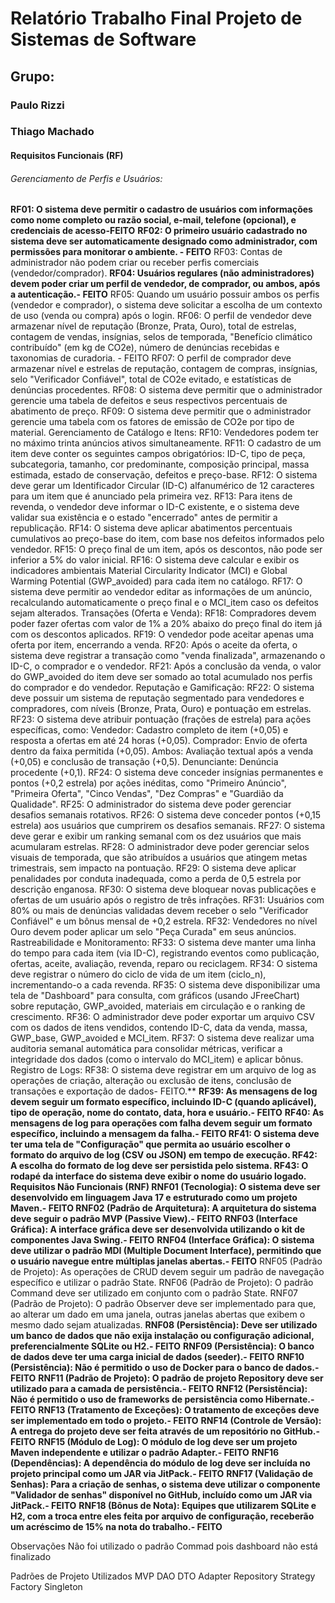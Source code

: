 # Relatório Trabalho Final Projeto de Sistemas de Software

## Grupo:

### Paulo Rizzi
### Thiago Machado


#### Requisitos Funcionais (RF)
###### Gerenciamento de Perfis e Usuários:
**RF01: O sistema deve permitir o cadastro de usuários com informações como nome completo ou razão social, e-mail, telefone (opcional), e credenciais de acesso-FEITO**
**RF02: O primeiro usuário cadastrado no sistema deve ser automaticamente designado como administrador, com permissões para monitorar o ambiente. - FEITO**
RF03: Contas de administrador não podem criar ou receber perfis comerciais (vendedor/comprador).
**RF04: Usuários regulares (não administradores) devem poder criar um perfil de vendedor, de comprador, ou ambos, após a autenticação.- FEITO**
RF05: Quando um usuário possuir ambos os perfis (vendedor e comprador), o sistema deve solicitar a escolha de um contexto de uso (venda ou compra) após o login.
RF06: O perfil de vendedor deve armazenar nível de reputação (Bronze, Prata, Ouro), total de estrelas, contagem de vendas, insígnias, selos de temporada, "Benefício climático contribuído" (em kg de CO2​e), número de denúncias recebidas e taxonomias de curadoria. - FEITO
RF07: O perfil de comprador deve armazenar nível e estrelas de reputação, contagem de compras, insígnias, selo "Verificador Confiável", total de CO2​e evitado, e estatísticas de denúncias procedentes.
RF08: O sistema deve permitir que o administrador gerencie uma tabela de defeitos e seus respectivos percentuais de abatimento de preço.
RF09: O sistema deve permitir que o administrador gerencie uma tabela com os fatores de emissão de CO2​e por tipo de material.
Gerenciamento de Catálogo e Itens:
RF10: Vendedores podem ter no máximo trinta anúncios ativos simultaneamente.
RF11: O cadastro de um item deve conter os seguintes campos obrigatórios: ID-C, tipo de peça, subcategoria, tamanho, cor predominante, composição principal, massa estimada, estado de conservação, defeitos e preço-base.
RF12: O sistema deve gerar um Identificador Circular (ID-C) alfanumérico de 12 caracteres para um item que é anunciado pela primeira vez.
RF13: Para itens de revenda, o vendedor deve informar o ID-C existente, e o sistema deve validar sua existência e o estado "encerrado" antes de permitir a republicação.
RF14: O sistema deve aplicar abatimentos percentuais cumulativos ao preço-base do item, com base nos defeitos informados pelo vendedor.
RF15: O preço final de um item, após os descontos, não pode ser inferior a 5% do valor inicial.
RF16: O sistema deve calcular e exibir os indicadores ambientais Material Circularity Indicator (MCI) e Global Warming Potential (GWP_avoided) para cada item no catálogo.
RF17: O sistema deve permitir ao vendedor editar as informações de um anúncio, recalculando automaticamente o preço final e o MCI_item caso os defeitos sejam alterados.
Transações (Oferta e Venda):
RF18: Compradores devem poder fazer ofertas com valor de 1% a 20% abaixo do preço final do item já com os descontos aplicados.
RF19: O vendedor pode aceitar apenas uma oferta por item, encerrando a venda.
RF20: Após o aceite da oferta, o sistema deve registrar a transação como "venda finalizada", armazenando o ID-C, o comprador e o vendedor.
RF21: Após a conclusão da venda, o valor do GWP_avoided do item deve ser somado ao total acumulado nos perfis do comprador e do vendedor.
Reputação e Gamificação:
RF22: O sistema deve possuir um sistema de reputação segmentado para vendedores e compradores, com níveis (Bronze, Prata, Ouro) e pontuação em estrelas.
RF23: O sistema deve atribuir pontuação (frações de estrela) para ações específicas, como:
Vendedor: Cadastro completo de item (+0,05) e resposta a ofertas em até 24 horas (+0,05).
Comprador: Envio de oferta dentro da faixa permitida (+0,05).
Ambos: Avaliação textual após a venda (+0,05) e conclusão de transação (+0,5).
Denunciante: Denúncia procedente (+0,1).
RF24: O sistema deve conceder insígnias permanentes e pontos (+0,2 estrela) por ações inéditas, como "Primeiro Anúncio", "Primeira Oferta", "Cinco Vendas", "Dez Compras" e "Guardião da Qualidade".
RF25: O administrador do sistema deve poder gerenciar desafios semanais rotativos.
RF26: O sistema deve conceder pontos (+0,15 estrela) aos usuários que cumprirem os desafios semanais.
RF27: O sistema deve gerar e exibir um ranking semanal com os dez usuários que mais acumularam estrelas.
RF28: O administrador deve poder gerenciar selos visuais de temporada, que são atribuídos a usuários que atingem metas trimestrais, sem impacto na pontuação.
RF29: O sistema deve aplicar penalidades por conduta inadequada, como a perda de 0,5 estrela por descrição enganosa.
RF30: O sistema deve bloquear novas publicações e ofertas de um usuário após o registro de três infrações.
RF31: Usuários com 80% ou mais de denúncias validadas devem receber o selo "Verificador Confiável" e um bônus mensal de +0,2 estrela.
RF32: Vendedores no nível Ouro devem poder aplicar um selo "Peça Curada" em seus anúncios.
Rastreabilidade e Monitoramento:
RF33: O sistema deve manter uma linha do tempo para cada item (via ID-C), registrando eventos como publicação, ofertas, aceite, avaliação, revenda, reparo ou reciclagem.
RF34: O sistema deve registrar o número do ciclo de vida de um item (ciclo_n), incrementando-o a cada revenda.
RF35: O sistema deve disponibilizar uma tela de "Dashboard" para consulta, com gráficos (usando JFreeChart) sobre reputação, GWP_avoided, materiais em circulação e o ranking de crescimento.
RF36: O administrador deve poder exportar um arquivo CSV com os dados de itens vendidos, contendo ID-C, data da venda, massa, GWP_base, GWP_avoided e MCI_item.
RF37: O sistema deve realizar uma auditoria semanal automática para consolidar métricas, verificar a integridade dos dados (como o intervalo do MCI_item) e aplicar bônus.
Registro de Logs:
RF38: O sistema deve registrar em um arquivo de log as operações de criação, alteração ou exclusão de itens, conclusão de transações e exportação de dados- FEITO.**
**RF39: As mensagens de log devem seguir um formato específico, incluindo ID-C (quando aplicável), tipo de operação, nome do contato, data, hora e usuário.- FEITO**
**RF40: As mensagens de log para operações com falha devem seguir um formato específico, incluindo a mensagem da falha.- FEITO
RF41: O sistema deve ter uma tela de "Configuração" que permita ao usuário escolher o formato do arquivo de log (CSV ou JSON) em tempo de execução.
RF42: A escolha do formato de log deve ser persistida pelo sistema.
RF43: O rodapé da interface do sistema deve exibir o nome do usuário logado.
Requisitos Não Funcionais (RNF)
**RNF01 (Tecnologia): O sistema deve ser desenvolvido em linguagem Java 17 e estruturado como um projeto Maven.- FEITO**
RNF02 (Padrão de Arquitetura): A arquitetura do sistema deve seguir o padrão MVP (Passive View).- FEITO**
**RNF03 (Interface Gráfica): A interface gráfica deve ser desenvolvida utilizando o kit de componentes Java Swing.- FEITO**
**RNF04 (Interface Gráfica): O sistema deve utilizar o padrão MDI (Multiple Document Interface), permitindo que o usuário navegue entre múltiplas janelas abertas.- FEITO**
RNF05 (Padrão de Projeto): As operações de CRUD devem seguir um padrão de navegação específico e utilizar o padrão State.
RNF06 (Padrão de Projeto): O padrão Command deve ser utilizado em conjunto com o padrão State.
RNF07 (Padrão de Projeto): O padrão Observer deve ser implementado para que, ao alterar um dado em uma janela, outras janelas abertas que exibem o mesmo dado sejam atualizadas.
**RNF08 (Persistência): Deve ser utilizado um banco de dados que não exija instalação ou configuração adicional, preferencialmente SQLite ou H2.- FEITO**
**RNF09 (Persistência): O banco de dados deve ter uma carga inicial de dados (seeder).- FEITO**
**RNF10 (Persistência): Não é permitido o uso de Docker para o banco de dados.- FEITO**
**RNF11 (Padrão de Projeto): O padrão de projeto Repository deve ser utilizado para a camada de persistência.- FEITO**
**RNF12 (Persistência): Não é permitido o uso de frameworks de persistência como Hibernate.- FEITO**
**RNF13 (Tratamento de Exceções): O tratamento de exceções deve ser implementado em todo o projeto.- FEITO**
**RNF14 (Controle de Versão): A entrega do projeto deve ser feita através de um repositório no GitHub.- FEITO**
**RNF15 (Módulo de Log): O módulo de log deve ser um projeto Maven independente e utilizar o padrão Adapter.- FEITO**
**RNF16 (Dependências): A dependência do módulo de log deve ser incluída no projeto principal como um JAR via JitPack.- FEITO**
**RNF17 (Validação de Senhas): Para a criação de senhas, o sistema deve utilizar o componente "Validador de senhas" disponível no GitHub, incluído como um JAR via JitPack.- FEITO**
**RNF18 (Bônus de Nota): Equipes que utilizarem SQLite e H2, com a troca entre eles feita por arquivo de configuração, receberão um acréscimo de 15% na nota do trabalho.- FEITO**


Observações
Não foi utilizado o padrão Commad pois dashboard não está finalizado 




Padrões de Projeto Utilizados
MVP
DAO
DTO
Adapter
Repository
Strategy
Factory
Singleton


